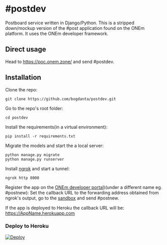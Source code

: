 
# #postdev
Postboard service written in Django/Python.
This is a stripped down/mockup version of the #post application found on the ONEm platform.
It uses the ONEm developer framework.


## Direct usage
Head to https://poc.onem.zone/ and send #postdev.

## Installation

Clone the repo:
```
git clone https://github.com/bogdanta/postdev.git
```

Go to the repo's root folder:
```
cd postdev
```

Install the requirements(in a virtual environment):
```
pip install -r requirements.txt
```

Migrate the models and start the a local server:
```
python manage.py migrate
python manage.py runserver
```

Install [ngrok](https://ngrok.com/download) and start a tunnel:
```
ngrok http 8000
```
Register the app on the [ONEm developer portal](https://developer-portal-poc.onem.zone/))(under a different name eg. #postnew):
Set the callback URL to the forwarding address obtained from ngrok's output, go to the [sandbox](https://poc.onem.zone/) and send #postnew.


If the app is deployed to Heroku the callback URL will be: https://AppName.herokuapp.com

### Deploy to Heroku
[![Deploy](https://www.herokucdn.com/deploy/button.svg)](https://heroku.com/deploy)
